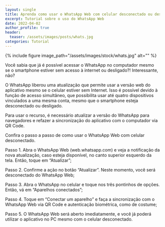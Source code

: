 ```yaml
---
layout: single
title: Aprenda como usar o WhatsApp Web com celular desconectado ou desligado
excerpt: Tutorial sobre o uso do WhatsApp Web
date: 2022-04-02
author_profile: true
header:
  teaser: /assets/images/posts/whats.jpg
categories: Tutorial
---
```


{% include figure image_path="/assets/images/stock/whats.jpg" alt=""  %}

Você sabia que já é possível acessar o WhatsApp no computador mesmo se o smartphone estiver sem acesso à internet ou desligado?! Interessante, não? 

O WhatsApp liberou uma atualização que permite usar a versão web do aplicativo mesmo se o celular estiver sem Internet. Isso é possível devido  à função de acesso simultâneo, que possibilita usar até quatro dispositivos vinculados a uma mesma conta, mesmo que o smartphone esteja desconectado ou desligado. 

Para usar o recurso, é necessário atualizar a versão do WhatsApp para navegadores e refazer a sincronização do aplicativo com o computador via QR Code. 

Confira o passo a passo de como usar o WhatsApp Web com celular desconectado.

Passo 1. Abra o WhatsApp Web (web.whatsapp.com) e veja a notificação da nova atualização, caso esteja disponível, no canto superior esquerdo da tela. Então, toque em “Atualizar”;

Passo 2. Confirme a ação no botão “Atualizar”. Neste momento, você será desconectado do WhatsApp Web;

Passo 3. Abra o WhatsApp no celular e toque nos três pontinhos de opções. Então, vá em “Aparelhos conectados”;

Passo 4. Toque em “Conectar um aparelho” e faça a sincronização com o WhatsApp Web via QR Code e autenticação biométrica, como de costume;

Passo 5. O WhatsApp Web será aberto imediatamente, e você já poderá utilizar o aplicativo no PC mesmo com o celular desconectado.

